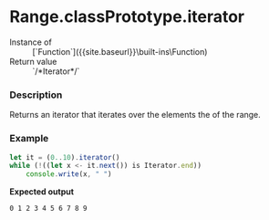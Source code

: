 # Range.classPrototype.iterator

<dl>
<dt> Instance of </dt><dd markdown="1">
 [`Function`]({{site.baseurl}}\built-ins\Function) 
</dd>
<dt> Return value </dt><dd markdown="1">
 `/*Iterator*/` 
</dd>
</dl>

### Description

Returns an iterator that iterates over the elements the of the range.

### Example

```js
let it = (0..10).iterator()
while (!((let x <- it.next()) is Iterator.end))
    console.write(x, " ")
```

**Expected output**

```
0 1 2 3 4 5 6 7 8 9 
```

